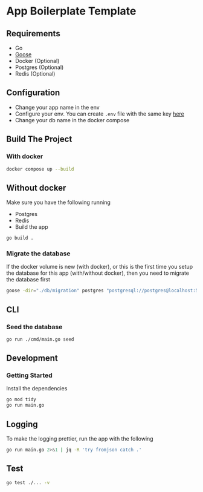# App Boilerplate Template
## Requirements
-  Go 
-  [Goose](https://github.com/pressly/goose)
-  Docker (Optional)
-  Postgres (Optional)
-  Redis (Optional)

## Configuration
- Change your app name in the env
- Configure your env. You can create `.env` file with the same key [here](./env/env.go)
- Change your db name in the docker compose

## Build The Project
### With docker
```bash
docker compose up --build
```

## Without docker
Make sure you have the following running
- Postgres
- Redis
- Build the app
```bash
go build .
```

### Migrate the database
If the docker volume is new (with docker), or this is the first time you setup the database for this app (with/without docker), then you need to migrate the database first
```bash
goose -dir="./db/migration" postgres "postgresql://postgres@localhost:5432/packform?sslmode=disable" up  
```

## CLI
### Seed the database
```bash
go run ./cmd/main.go seed
```

## Development
### Getting Started
Install the dependencies
```bash
go mod tidy
go run main.go
```

## Logging
To make the logging prettier, run the app with the following
```bash
go run main.go 2>&1 | jq -R 'try fromjson catch .'
```

## Test
```bash
go test ./... -v
```
